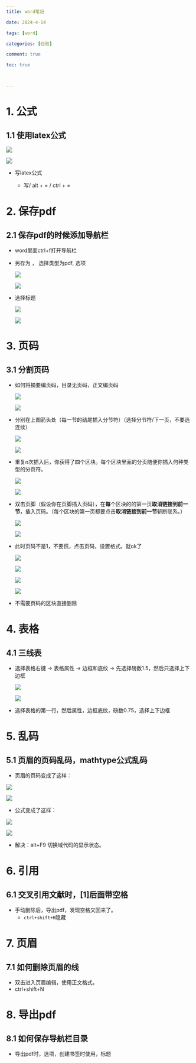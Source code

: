 ```yaml
---
title: word笔记

date: 2024-4-14

tags: [word]

categories: [经验]

comment: true

toc: true



---
```


#
<!--more-->

# 1. 公式

## 1.1 使用latex公式

  ![](../../../../themes/yilia/source/img/experience/app/word/1.png)

  ![](img/experience/app/word/1.png)

- 写latex公式
  
  - 写/ alt + = / ctrl + =



# 2. 保存pdf

## 2.1 保存pdf的时候添加导航栏

- word里面ctrl+f打开导航栏

- 另存为 ， 选择类型为pdf, 选项

  ![](../../../../themes/yilia/source/img/experience/app/word/to_pdf/1.png)

  ![](img/experience/app/word/to_pdf/1.png)

- 选择标题

  ![](../../../../themes/yilia/source/img/experience/app/word/to_pdf/2.png)
  
  ![](img/experience/app/word/to_pdf/2.png)



# 3. 页码

## 3.1 分割页码

- 如何将摘要编页码，目录无页码，正文编页码

  ![](../../../../themes/yilia/source/img/experience/app/word/page/0.png)

  ![](img/experience/app/word/page/0.png)

- 分别在上图箭头处（每一节的结尾插入分节符）（选择分节符/下一页，不要选连续）

  ![](../../../../themes/yilia/source/img/experience/app/word/page/1.png)

  ![](img/experience/app/word/page/1.png)

- 重复n次插入后，你获得了四个区块。每个区块里面的分页随便你插入何种类型的分页符。

  ![](../../../../themes/yilia/source/img/experience/app/word/page/2.png)

  ![](img/experience/app/word/page/2.png)

- 双击页脚（假设你在页脚插入页码），在**每**个区块的的第一页**取消链接到前一节**，插入页码。（每个区块的第一页都要点击**取消链接到前一节**斩断联系。）

   ![](../../../../themes/yilia/source/img/experience/app/word/page/3.png)

   ![](img/experience/app/word/page/3.png)  

- 此时页码不是1，不要慌，点击页码，设置格式。就ok了

   ![](../../../../themes/yilia/source/img/experience/app/word/page/4.png)

   ![](img/experience/app/word/page/4.png)  

   ![](../../../../themes/yilia/source/img/experience/app/word/page/5.png)

    ![](img/experience/app/word/page/5.png) 

- 不需要页码的区块直接删除 



# 4. 表格

## 4.1 三线表

- 选择表格右键 -> 表格属性 -> 边框和底纹 -> 先选择磅数1.5，然后只选择上下边框

  ![](../../../../themes/yilia/source/img/experience/app/word/2.png)

  ![](img/experience/app/word/2.png)

- 选择表格的第一行，然后属性，边框底纹，磅数0.75，选择上下边框



# 5. 乱码

## 5.1 页眉的页码乱码，mathtype公式乱码

- 页眉的页码变成了这样：

![](../../../../themes/yilia/source/img/experience/app/word/formulation/1.png)

![](img/experience/app/word/formulation/1.png)

- 公式变成了这样：

![](../../../../themes/yilia/source/img/experience/app/word/formulation/2.png)

![](img/experience/app/word/formulation/1.png)

- 解决：alt+F9 切换域代码的显示状态。 



# 6. 引用

## 6.1 交叉引用文献时，[1]后面带空格

- 手动删除后，导出pdf，发现空格又回来了。
  - `ctrl+shift+H`隐藏



# 7. 页眉

## 7.1 如何删除页眉的线

- 双击进入页眉编辑，使用正文格式。
- ctrl+shift+N



# 8. 导出pdf

## 8.1 如何保存导航栏目录

- 导出pdf时，选项，创建书签时使用，标题